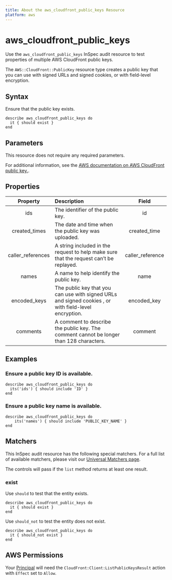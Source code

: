 ```yaml
---
title: About the aws_cloudfront_public_keys Resource
platform: aws
---
```


# aws_cloudfront_public_keys

Use the `aws_cloudfront_public_keys` InSpec audit resource to test properties of multiple AWS CloudFront public keys.

The `AWS::CloudFront::PublicKey` resource type creates a public key that you can use with signed URLs and signed cookies, or with field-level encryption.

## Syntax

Ensure that the public key exists.

    describe aws_cloudfront_public_keys do
      it { should exist }
    end

## Parameters

This resource does not require any required parameters.

For additional information, see the [AWS documentation on AWS CloudFront public key.](https://docs.aws.amazon.com/AWSCloudFormation/latest/UserGuide/aws-resource-cloudfront-publickey.html).

## Properties

| Property  | Description | Field |
| :---: | :--- | :---: |
| ids | The identifier of the public key. | id |
| created_times | The date and time when the public key was uploaded. | created_time |
| caller_references | A string included in the request to help make sure that the request can’t be replayed. | caller_reference |
| names | A name to help identify the public key. | name |
| encoded_keys | The public key that you can use with signed URLs and signed cookies , or with field-level encryption. | encoded_key |
| comments | A comment to describe the public key. The comment cannot be longer than 128 characters. | comment |

## Examples

### Ensure a public key ID is available.

    describe aws_cloudfront_public_keys do
      its('ids') { should include 'ID' }
    end

### Ensure a public key name is available.

    describe aws_cloudfront_public_keys do
        its('names') { should include 'PUBLIC_KEY_NAME' }
    end

## Matchers

This InSpec audit resource has the following special matchers. For a full list of available matchers, please visit our [Universal Matchers page](https://www.inspec.io/docs/reference/matchers/).

The controls will pass if the `list` method returns at least one result.

### exist

Use `should` to test that the entity exists.

    describe aws_cloudfront_public_keys do
      it { should exist }
    end

Use `should_not` to test the entity does not exist.

    describe aws_cloudfront_public_keys do
      it { should_not exist }
    end

## AWS Permissions

Your [Principal](https://docs.aws.amazon.com/IAM/latest/UserGuide/intro-structure.html#intro-structure-principal) will need the `CloudFront:Client:ListPublicKeysResult` action with `Effect` set to `Allow`.
